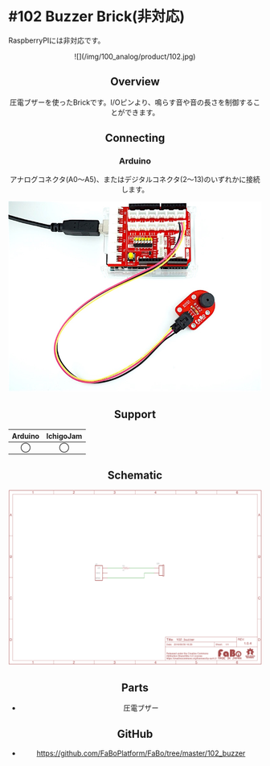 # #102 Buzzer Brick(非対応)

RaspberryPIには非対応です。

<center>![](/img/100_analog/product/102.jpg)
<!--COLORME-->

## Overview
圧電ブザーを使ったBrickです。I/Oピンより、鳴らす音や音の長さを制御することができます。

## Connecting
### Arduino
アナログコネクタ(A0〜A5)、またはデジタルコネクタ(2〜13)のいずれかに接続します。

![](/img/100_analog/connect/102_buzzer_connect.jpg)

## Support
|Arduino|IchigoJam|
|:--:|:--:|
|◯|◯|

## Schematic
![](/img/100_analog/schematic/102_buzzer.png)


## Parts
- 圧電ブザー

## GitHub
- https://github.com/FaBoPlatform/FaBo/tree/master/102_buzzer
